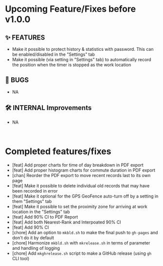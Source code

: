 # Upcoming Feature/Fixes before v1.0.0


## ✨ FEATURES
- Make it possible to protect history & statistics with password. This can be enabled/disabled in the "Settings" tab
- Make it possible (via setting in "Settings" tab) to automatically record the position when the timer is stopped as the work location


## 🐛 BUGS

- NA


## 🛠 INTERNAL Improvements

- NA


&nbsp;
&nbsp; 
&nbsp;

# Completed features/fixes

- [feat] Add proper charts for time of day breakdown in PDF export
- [feat] Add proper histogram charts for commute duration in PDF export
- [chan] Reorder the PDF export to move recent records last to its own page
- [feat] Make it possible to delete individual old records that may have been recorded in error
- [feat] Make it optional for the GPS GeoFence auto-turn off by a setting in them "Settings" tab
- [feat] Make it possible to set the proximity zone for arriving at work location in the "Settings" tab
- [feat] Add 90% CI to PDF Report
- [feat] Add both Nearest-Rank and Interpoated 90% CI
- [feat] Add 90% CI
- [chore] Add an option to `mkbld.sh` to make the final push to `gh-pages` and don't do it by default
- [chore] Harmonize `mkbld.sh` with `mkrelease.sh` in terms of parameter and handling of logging
- [chore] Add `mkghrelease.sh` script to make a GitHub release (using `gh` CLI tool)


